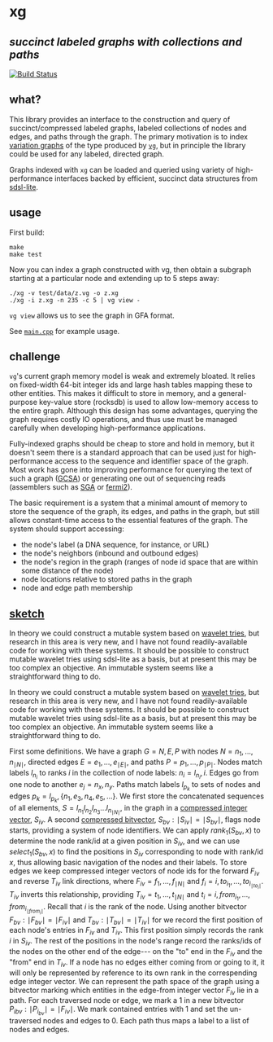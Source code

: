 # xg
## *succinct labeled graphs with collections and paths*

[![Build Status](https://travis-ci.org/ekg/xg.svg)](https://travis-ci.org/ekg/xg)

## what?

This library provides an interface to the construction and query of succinct/compressed labeled graphs, labeled collections of nodes and edges, and paths through the graph. The primary motivation is to index [variation graphs](https://github.com/ekg/vg#vg) of the type produced by [`vg`](https://github.com/ekg/vg), but in principle the library could be used for any labeled, directed graph.

Graphs indexed with `xg` can be loaded and queried using variety of high-performance interfaces backed by efficient, succinct data structures from [sdsl-lite](https://github.com/simongog/sdsl-lite).

## usage

First build:

```shell
make
make test
```

Now you can index a graph constructed with vg, then obtain a subgraph starting at a particular node and extending up to 5 steps away:

```shell
./xg -v test/data/z.vg -o z.xg
./xg -i z.xg -n 235 -c 5 | vg view -
```

`vg view` allows us to see the graph in GFA format.

See [`main.cpp`](https://github.com/ekg/xg/blob/master/main.cpp) for example usage.

## challenge

`vg`'s current graph memory model is weak and extremely bloated. It relies on fixed-width 64-bit integer ids and large hash tables mapping these to other entities. This makes it difficult to store in memory, and a general-purpose key-value store (rocksdb) is used to allow low-memory access to the entire graph. Although this design has some advantages, querying the graph requires costly IO operations, and thus use must be managed carefully when developing high-performance applications.

Fully-indexed graphs should be cheap to store and hold in memory, but it doesn't seem there is a standard approach that can be used just for high-performance access to the sequence and identifier space of the graph. Most work has gone into improving performance for querying the text of such a graph ([GCSA](https://github.com/jltsiren/gcsa2)) or generating one out of sequencing reads (assemblers such as [SGA](https://github.com/jts/sga) or [fermi2](https://github.com/lh3/fermi2)).

The basic requirement is a system that a minimal amount of memory to store the sequence of the graph, its edges, and paths in the graph, but still allows constant-time access to the essential features of the graph. The system should support accessing:

* the node's label (a DNA sequence, for instance, or URL)
* the node's neighbors (inbound and outbound edges)
* the node's region in the graph (ranges of node id space that are within some distance of the node)
* node locations relative to stored paths in the graph
* node and edge path membership

## [sketch](https://rawgit.com/ekg/xg/master/README.html)

In theory we could construct a mutable system based on [wavelet tries](http://arxiv.org/abs/1204.3581), but research in this area is very new, and I have not found readily-available code for working with these systems. It should be possible to construct mutable wavelet tries using sdsl-lite as a basis, but at present this may be too complex an objective. An immutable system seems like a straightforward thing to do.

In theory we could construct a mutable system based on <a href="http://arxiv.org/abs/1204.3581">wavelet tries</a>, but research in this area is very new, and I have not found readily-available code for working with these systems. It should be possible to construct mutable wavelet tries using sdsl-lite as a basis, but at present this may be too complex an objective. An immutable system seems like a straightforward thing to do.
    
First some definitions. We have a graph <span class="math"><em>G</em> = <em>N</em>, <em>E</em>, <em>P</em></span> with nodes <span class="math"><em>N</em> = <em>n</em><sub>1</sub>, …, <em>n</em><sub>∣<em>N</em>∣</sub></span>, directed edges <span class="math"><em>E</em> = <em>e</em><sub>1</sub>, …, <em>e</em><sub>∣<em>E</em>∣</sub></span>, and paths <span class="math"><em>P</em> = <em>p</em><sub>1</sub>, …, <em>p</em><sub>∣<em>P</em>∣</sub></span>. Nodes match labels <span class="math"><em>l</em><sub><em>n</em><sub><em>i</em></sub></sub></span> to ranks <span class="math"><em>i</em></span> in the collection of node labels: <span class="math"><em>n</em><sub><em>i</em></sub> = <em>l</em><sub><em>n</em><sub><em>i</em></sub></sub>, <em>i</em></span>. Edges go from one node to another <span class="math"><em>e</em><sub><em>j</em></sub> = <em>n</em><sub><em>x</em></sub>, <em>n</em><sub><em>y</em></sub></span>. Paths match labels <span class="math"><em>l</em><sub><em>p</em><sub><em>k</em></sub></sub></span> to sets of nodes and edges <span class="math"><em>p</em><sub><em>k</em></sub> = <em>l</em><sub><em>p</em><sub><em>k</em></sub></sub>, {<em>n</em><sub>1</sub>, <em>e</em><sub>3</sub>, <em>n</em><sub>4</sub>, <em>e</em><sub>5</sub>, …}</span>.
We first store the concatenated sequences of all elements, <span class="math"><em>S</em> = <em>l</em><sub><em>n</em><sub>1</sub></sub><em>l</em><sub><em>n</em><sub>2</sub></sub><em>l</em><sub><em>n</em><sub>3</sub></sub>…<em>l</em><sub><em>n</em><sub>∣<em>N</em>∣</sub></sub></span>, in the graph in a <a href="https://github.com/simongog/sdsl-lite/blob/master/include/sdsl/enc_vector.hpp#L48-L58">compressed integer vector</a>, <span class="math"><em>S</em><sub><em>i</em><em>v</em></sub></span>. A second <a href="https://github.com/simongog/sdsl-lite/blob/master/include/sdsl/rrr_vector.hpp">compressed bitvector</a>, <span class="math"><em>S</em><sub><em>b</em><em>v</em></sub> : ∣<em>S</em><sub><em>i</em><em>v</em></sub>∣ = ∣<em>S</em><sub><em>b</em><em>v</em></sub>∣</span>, flags node starts, providing a system of node identifiers. We can apply <span class="math"><em>r</em><em>a</em><em>n</em><em>k</em><sub>1</sub>(<em>S</em><sub><em>b</em><em>v</em></sub>, <em>x</em>)</span> to determine the node rank/id at a given position in <span class="math"><em>S</em><sub><em>i</em><em>v</em></sub></span>, and we can use <span class="math"><em>s</em><em>e</em><em>l</em><em>e</em><em>c</em><em>t</em><sub>1</sub>(<em>S</em><sub><em>b</em><em>v</em></sub>, <em>x</em>)</span> to find the positions in <span class="math"><em>S</em><sub><em>i</em><em>v</em></sub></span> corresponding to node with rank/id <span class="math"><em>x</em></span>, thus allowing basic navigation of the nodes and their labels.
To store edges we keep compressed integer vectors of node ids for the forward <span class="math"><em>F</em><sub><em>i</em><em>v</em></sub></span> and reverse <span class="math"><em>T</em><sub><em>i</em><em>v</em></sub></span> link directions, where <span class="math"><em>F</em><sub><em>i</em><em>v</em></sub> = <em>f</em><sub>1</sub>, …, <em>f</em><sub>∣<em>N</em>∣</sub></span> and <span class="math"><em>f</em><sub><em>i</em></sub> = <em>i</em>, <em>t</em><em>o</em><sub><em>i</em><sub>1</sub></sub>, …, <em>t</em><em>o</em><sub><em>i</em><sub>∣<em>t</em><em>o</em><sub><em>i</em></sub>∣</sub></sub></span>. <span class="math"><em>T</em><sub><em>i</em><em>v</em></sub></span> inverts this relationship, providing <span class="math"><em>T</em><sub><em>i</em><em>v</em></sub> = <em>t</em><sub>1</sub>, …, <em>t</em><sub>∣<em>N</em>∣</sub></span> and <span class="math"><em>t</em><sub><em>i</em></sub> = <em>i</em>, <em>f</em><em>r</em><em>o</em><em>m</em><sub><em>i</em><sub>1</sub></sub>, …, <em>f</em><em>r</em><em>o</em><em>m</em><sub><em>i</em><sub>∣<em>f</em><em>r</em><em>o</em><em>m</em><sub><em>i</em></sub>∣</sub></sub></span>. Recall that <span class="math"><em>i</em></span> is the rank of the node. Using another bitvector <span class="math"><em>F</em><sub><em>b</em><em>v</em></sub> : ∣<em>F</em><sub><em>b</em><em>v</em></sub>∣ = ∣<em>F</em><sub><em>i</em><em>v</em></sub>∣</span> and <span class="math"><em>T</em><sub><em>b</em><em>v</em></sub> : ∣<em>T</em><sub><em>b</em><em>v</em></sub>∣ = ∣<em>T</em><sub><em>i</em><em>v</em></sub>∣</span> for we record the first position of each node's entries in <span class="math"><em>F</em><sub><em>i</em><em>v</em></sub></span> and <span class="math"><em>T</em><sub><em>i</em><em>v</em></sub></span>. This first position simply records the rank <span class="math"><em>i</em></span> in <span class="math"><em>S</em><sub><em>i</em><em>v</em></sub></span>. The rest of the positions in the node's range record the ranks/ids of the nodes on the other end of the edge--- on the &quot;to&quot; end in the <span class="math"><em>F</em><sub><em>i</em><em>v</em></sub></span> and the &quot;from&quot; end in <span class="math"><em>T</em><sub><em>i</em><em>v</em></sub></span>. If a node has no edges either coming from or going to it, it will only be represented by reference to its own rank in the correspending edge integer vector.
We can represent the path space of the graph using a bitvector marking which entities in the edge-from integer vector <span class="math"><em>F</em><sub><em>i</em><em>v</em></sub></span> lie in a path. For each traversed node or edge, we mark a 1 in a new bitvector <span class="math"><em>P</em><sub><em>i</em></sub><em></em><sub><em>b</em><em>v</em></sub> : ∣<em>P</em><sub><em>i</em><sub><em>b</em><em>v</em></sub></sub>∣ = ∣<em>F</em><sub><em>i</em><em>v</em></sub>∣</span>. We mark contained entries with 1 and set the un-traversed nodes and edges to 0. Each path thus maps a label to a list of nodes and edges.
